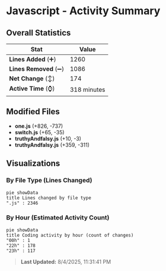 # Javascript - Activity Summary 

## Overall Statistics

| Stat                   | Value                                                             |
| ---------------------- | ----------------------------------------------------------------- |
| **Lines Added** (➕)   | 1260                                          |
| **Lines Removed** (➖) | 1086                                        |
| **Net Change** (↕)    | 174                |
| **Active Time** (⌚)   | 318 minutes |


## Modified Files
- **one.js** (+826, -737)
- **switch.js** (+65, -35)
- **truthyAndfalsy.js** (+10, -3)
- **truthyAndfalsy.js** (+359, -311)

## Visualizations

### By File Type (Lines Changed)

```mermaid
pie showData
title Lines changed by file type
".js" : 2346
```

### By Hour (Estimated Activity Count)

```mermaid
pie showData
title Coding activity by hour (count of changes)
"00h" : 1
"22h" : 178
"23h" : 117
```


> **Last Updated:** 8/4/2025, 11:31:41 PM